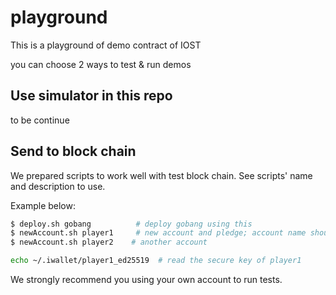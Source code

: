 # playground

This is a playground of demo contract of IOST

you can choose 2 ways to test & run demos

## Use simulator in this repo

to be continue

## Send to block chain

We prepared scripts to work well with test block chain. See scripts' name and description to use.

Example below:
``` bash
$ deploy.sh gobang          # deploy gobang using this
$ newAccount.sh player1     # new account and pledge; account name should between 5 and 11 chars in [0-9a-z_]
$ newAccount.sh player2    # another account

echo ~/.iwallet/player1_ed25519  # read the secure key of player1
```

We strongly recommend you using your own account to run tests.